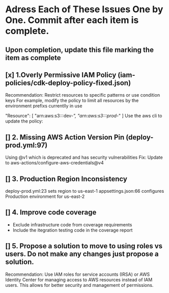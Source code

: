 # Adress Each of These Issues One by One. Commit after each item is complete.
## Upon completion, update this file marking the item as complete

## [x] 1.Overly Permissive IAM Policy (iam-policies/cdk-deploy-policy-fixed.json)
Recommendation: Restrict resources to specific patterns or use condition keys
For example, modify the policy to limit all resources by the environment prefixs currentlly in use

"Resource": [
"arn:aws:s3:::dev-*",
"arn:aws:s3:::prod-*"
]
Use the aws cli to update the policy:

## [] 2. Missing AWS Action Version Pin (deploy-prod.yml:97)
Using @v1 which is deprecated and has security vulnerabilities
Fix: Update to aws-actions/configure-aws-credentials@v4

## [] 3. Production Region Inconsistency
deploy-prod.yml:23 sets region to us-east-1
appsettings.json:66 configures Production environment for us-east-2

## [] 4. Improve code coverage
- Exclude infrastructure code from coverage requirements
- Include the itegration testing code in the coverage report

## [] 5. Propose a solution to move to using roles vs users. Do not make any changes just propose a solution.
Recommendation: Use IAM roles for service accounts (IRSA) or AWS Identity Center for managing access
to AWS resources instead of IAM users. This allows for better security and management of permissions.